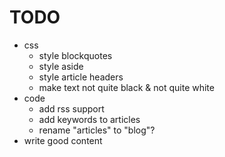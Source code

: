 # TODO

- css
  - style blockquotes
  - style aside
  - style article headers
  - make text not quite black & not quite white
- code
  - add rss support
  - add keywords to articles
  - rename "articles" to "blog"?
- write good content
